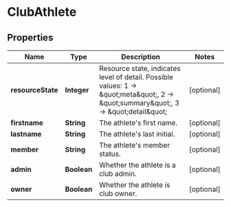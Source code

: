 
# ClubAthlete

## Properties
Name | Type | Description | Notes
------------ | ------------- | ------------- | -------------
**resourceState** | **Integer** | Resource state, indicates level of detail. Possible values: 1 -&gt; \&quot;meta\&quot;, 2 -&gt; \&quot;summary\&quot;, 3 -&gt; \&quot;detail\&quot; |  [optional]
**firstname** | **String** | The athlete&#39;s first name. |  [optional]
**lastname** | **String** | The athlete&#39;s last initial. |  [optional]
**member** | **String** | The athlete&#39;s member status. |  [optional]
**admin** | **Boolean** | Whether the athlete is a club admin. |  [optional]
**owner** | **Boolean** | Whether the athlete is club owner. |  [optional]



